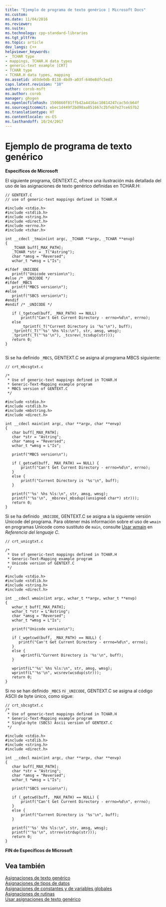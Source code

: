 ```yaml
---
title: "Ejemplo de programa de texto genérico | Microsoft Docs"
ms.custom: 
ms.date: 11/04/2016
ms.reviewer: 
ms.suite: 
ms.technology: cpp-standard-libraries
ms.tgt_pltfrm: 
ms.topic: article
dev_langs: C++
helpviewer_keywords:
- _TCHAR type
- mappings, TCHAR.H data types
- generic-text example [CRT]
- TCHAR type
- TCHAR.H data types, mapping
ms.assetid: a03de0db-8118-4bd9-a03f-640e8dfc5ed3
caps.latest.revision: "10"
author: corob-msft
ms.author: corob
manager: ghogen
ms.openlocfilehash: 1509860f81ffb42a4416ac10814247cac5dcb64f
ms.sourcegitcommit: ebec1d449f2bd98aa851667c2bfeb7e27ce657b2
ms.translationtype: HT
ms.contentlocale: es-ES
ms.lasthandoff: 10/24/2017
---
```

# <a name="a-sample-generic-text-program"></a>Ejemplo de programa de texto genérico
**Específicos de Microsoft**  
  
 El siguiente programa, GENTEXT.C, ofrece una ilustración más detallada del uso de las asignaciones de texto genérico definidas en TCHAR.H:  
  
```  
// GENTEXT.C  
// use of generic-text mappings defined in TCHAR.H  
  
#include <stdio.h>  
#include <stdlib.h>  
#include <string.h>  
#include <direct.h>  
#include <errno.h>  
#include <tchar.h>  
  
int __cdecl _tmain(int argc, _TCHAR **argv, _TCHAR **envp)  
{  
   _TCHAR buff[_MAX_PATH];  
   _TCHAR *str = _T("Astring");  
   char *amsg = "Reversed";  
   wchar_t *wmsg = L"Is";  
  
#ifdef _UNICODE  
   printf("Unicode version\n");  
#else /* _UNICODE */  
#ifdef _MBCS  
   printf("MBCS version\n");  
#else  
   printf("SBCS version\n");  
#endif  
#endif /* _UNICODE */  
  
   if (_tgetcwd(buff, _MAX_PATH) == NULL)  
       printf("Can't Get Current Directory - errno=%d\n", errno);  
   else  
       _tprintf(_T("Current Directory is '%s'\n"), buff);  
   _tprintf(_T("'%s' %hs %ls:\n"), str, amsg, wmsg);  
   _tprintf(_T("'%s'\n"), _tcsrev(_tcsdup(str)));  
   return 0;  
}  
  
```  
  
 Si se ha definido `_MBCS`, GENTEXT.C se asigna al programa MBCS siguiente:  
  
```  
// crt_mbcsgtxt.c  
  
/*   
 * Use of generic-text mappings defined in TCHAR.H  
 * Generic-Text-Mapping example program  
 * MBCS version of GENTEXT.C  
 */  
  
#include <stdio.h>  
#include <stdlib.h>  
#include <mbstring.h>  
#include <direct.h>  
  
int __cdecl main(int argc, char **argv, char **envp)  
{  
   char buff[_MAX_PATH];  
   char *str = "Astring";  
   char *amsg = "Reversed";  
   wchar_t *wmsg = L"Is";  
  
   printf("MBCS version\n");  
  
   if (_getcwd(buff, _MAX_PATH) == NULL) {  
       printf("Can't Get Current Directory - errno=%d\n", errno);  
   }  
   else {  
       printf("Current Directory is '%s'\n", buff);  
   }  
  
   printf("'%s' %hs %ls:\n", str, amsg, wmsg);  
   printf("'%s'\n", _mbsrev(_mbsdup((unsigned char*) str)));  
   return 0;  
}  
```  
  
 Si se ha definido `_UNICODE`, GENTEXT.C se asigna a la siguiente versión Unicode del programa. Para obtener más información sobre el uso de `wmain` en programas Unicode como sustituto de `main`, consulte [Usar wmain](../c-language/using-wmain.md) en *Referencia del lenguaje C*.  
  
```  
// crt_unicgtxt.c  
  
/*   
 * Use of generic-text mappings defined in TCHAR.H  
 * Generic-Text-Mapping example program  
 * Unicode version of GENTEXT.C  
 */  
  
#include <stdio.h>  
#include <stdlib.h>  
#include <string.h>  
#include <direct.h>  
  
int __cdecl wmain(int argc, wchar_t **argv, wchar_t **envp)  
{  
   wchar_t buff[_MAX_PATH];  
   wchar_t *str = L"Astring";  
   char *amsg = "Reversed";  
   wchar_t *wmsg = L"Is";  
  
   printf("Unicode version\n");  
  
   if (_wgetcwd(buff, _MAX_PATH) == NULL) {  
      printf("Can't Get Current Directory - errno=%d\n", errno);  
   }  
   else {  
       wprintf(L"Current Directory is '%s'\n", buff);  
   }  
  
   wprintf(L"'%s' %hs %ls:\n", str, amsg, wmsg);  
   wprintf(L"'%s'\n", wcsrev(wcsdup(str)));  
   return 0;  
}  
```  
  
 Si no se han definido `_MBCS` ni `_UNICODE`, GENTEXT.C se asigna al código ASCII de byte único, como sigue:  
  
```  
// crt_sbcsgtxt.c  
/*   
 * Use of generic-text mappings defined in TCHAR.H  
 * Generic-Text-Mapping example program  
 * Single-byte (SBCS) Ascii version of GENTEXT.C  
 */  
  
#include <stdio.h>  
#include <stdlib.h>  
#include <string.h>  
#include <direct.h>  
  
int __cdecl main(int argc, char **argv, char **envp)  
{  
   char buff[_MAX_PATH];  
   char *str = "Astring";  
   char *amsg = "Reversed";  
   wchar_t *wmsg = L"Is";  
  
   printf("SBCS version\n");  
  
   if (_getcwd(buff, _MAX_PATH) == NULL) {  
       printf("Can't Get Current Directory - errno=%d\n", errno);  
   }  
   else {  
       printf("Current Directory is '%s'\n", buff);  
   }  
  
   printf("'%s' %hs %ls:\n", str, amsg, wmsg);  
   printf("'%s'\n", strrev(strdup(str)));  
   return 0;  
}  
```  
  
 **FIN de Específicos de Microsoft**  
  
## <a name="see-also"></a>Vea también  
 [Asignaciones de texto genérico](../c-runtime-library/generic-text-mappings.md)   
 [Asignaciones de tipos de datos](../c-runtime-library/data-type-mappings.md)   
 [Asignaciones de constantes y de variables globales](../c-runtime-library/constant-and-global-variable-mappings.md)   
 [Asignaciones de rutinas](../c-runtime-library/routine-mappings.md)   
 [Usar asignaciones de texto genérico](../c-runtime-library/using-generic-text-mappings.md)